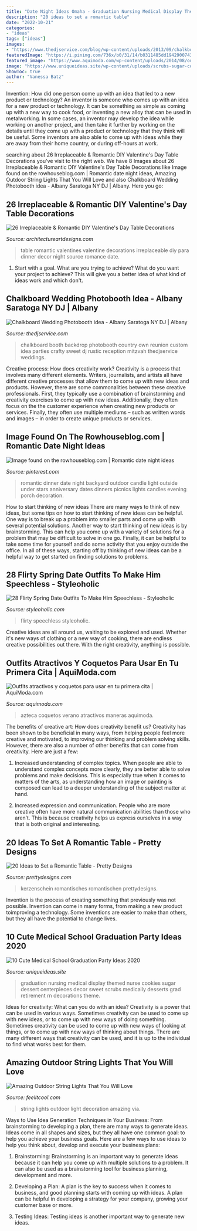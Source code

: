 ```yaml
---
title: "Date Night Ideas Omaha - Graduation Nursing Medical Display Themed Nurse Cookies Sugar Dessert Centerpieces Decor Sweet Scrubs Medically Desserts Grad Retirement Rn Decorations Theme"
description: "20 ideas to set a romantic table"
date: "2022-10-21"
categories:
- "ideas"
tags: ["ideas"]
images:
- "https://www.thedjservice.com/blog/wp-content/uploads/2013/09/chalkboard-wedding-photo-booth-booth.jpg"
featuredImage: "https://i.pinimg.com/736x/b0/31/14/b0311485dd1942900743ff925dae4481.jpg"
featured_image: "https://www.aquimoda.com/wp-content/uploads/2014/08/outfits-cita-5.jpg"
image: "https://www.uniqueideas.site/wp-content/uploads/scrubs-sugar-cookies-on-medically-themed-dessert-display.jpg"
ShowToc: true
author: "Vanessa Batz"
---
```



Invention: How did one person come up with an idea that led to a new product or technology?
An inventor is someone who comes up with an idea for a new product or technology. It can be something as simple as coming up with a new way to cook food, or inventing a new alloy that can be used in metalworking. In some cases, an inventor may develop the idea while working on another project, and then take it further by working on the details until they come up with a product or technology that they think will be useful. Some inventors are also able to come up with ideas while they are away from their home country, or during off-hours at work.

	

		
searching about 26 Irreplaceable &amp; Romantic DIY Valentine&#039;s Day Table Decorations you've visit to the right web. We have 8 Images about 26 Irreplaceable &amp; Romantic DIY Valentine&#039;s Day Table Decorations like Image found on the rowhouseblog.com | Romantic date night ideas, Amazing Outdoor String Lights That You Will Love and also Chalkboard Wedding Photobooth idea - Albany Saratoga NY DJ | Albany. Here you go:
		
    
## 26 Irreplaceable &amp; Romantic DIY Valentine&#039;s Day Table Decorations

<img loading=lazy src="http://www.architectureartdesigns.com/wp-content/uploads/2014/01/2329.jpg" onerror="this.onerror=null;this.src='https://tse1.mm.bing.net/th?id=OIP.LjMvzOa6sKPD1udA8mSOXAHaKw&amp;pid=15.1';" alt="26 Irreplaceable &amp; Romantic DIY Valentine&#039;s Day Table Decorations">

_Source: architectureartdesigns.com_

>table romantic valentines valentine decorations irreplaceable diy para dinner decor night source romance date. 

	

1. Start with a goal. What are you trying to achieve? What do you want your project to achieve? This will give you a better idea of what kind of ideas work and which don't. 

    
## Chalkboard Wedding Photobooth Idea - Albany Saratoga NY DJ | Albany

<img loading=lazy src="https://www.thedjservice.com/blog/wp-content/uploads/2013/09/chalkboard-wedding-photo-booth-booth.jpg" onerror="this.onerror=null;this.src='https://tse2.mm.bing.net/th?id=OIP.VYJMIY4dcJ38w54gxLuOOQHaJ4&amp;pid=15.1';" alt="Chalkboard Wedding Photobooth idea - Albany Saratoga NY DJ | Albany">

_Source: thedjservice.com_

>chalkboard booth backdrop photobooth country own reunion custom idea parties crafty sweet dj rustic reception mitzvah thedjservice weddings. 

	

Creative process: How does creativity work?
Creativity is a process that involves many different elements. Writers, journalists, and artists all have different creative processes that allow them to come up with new ideas and products. However, there are some commonalities between these creative professionals. First, they typically use a combination of brainstorming and creativity exercises to come up with new ideas. Additionally, they often focus on the the customer experience when creating new products or services. Finally, they often use multiple mediums – such as written words and images – in order to create unique products or services.

    
## Image Found On The Rowhouseblog.com | Romantic Date Night Ideas

<img loading=lazy src="https://i.pinimg.com/736x/b0/31/14/b0311485dd1942900743ff925dae4481.jpg" onerror="this.onerror=null;this.src='https://tse2.mm.bing.net/th?id=OIP.xA0LjtRD7TSSDw3g2K-0DAHaLG&amp;pid=15.1';" alt="Image found on the rowhouseblog.com | Romantic date night ideas">

_Source: pinterest.com_

>romantic dinner date night backyard outdoor candle light outside under stars anniversary dates dinners picnics lights candles evening porch decoration. 

	

How to start thinking of new ideas
There are many ways to think of new ideas, but some tips on how to start thinking of new ideas can be helpful. One way is to break up a problem into smaller parts and come up with several potential solutions. Another way to start thinking of new ideas is by brainstorming. This can help you come up with a variety of solutions for a problem that may be difficult to solve in one go. Finally, it can be helpful to take some time for yourself and do some activity that you enjoy outside the office. In all of these ways, starting off by thinking of new ideas can be a helpful way to get started on finding solutions to problems.

    
## 28 Flirty Spring Date Outfits To Make Him Speechless - Styleoholic

<img loading=lazy src="https://i.styleoholic.com/2016/03/flirty-spring-date-outfits-to-make-him-speechless-3.jpg" onerror="this.onerror=null;this.src='https://tse1.mm.bing.net/th?id=OIP.ZaIu6InXg9bfB59OsA2v-QHaOc&amp;pid=15.1';" alt="28 Flirty Spring Date Outfits To Make Him Speechless - Styleoholic">

_Source: styleoholic.com_

>flirty speechless styleoholic. 

	

Creative ideas are all around us, waiting to be explored and used. Whether it's new ways of clothing or a new way of cooking, there are endless creative possibilities out there. With the right creativity, anything is possible.

    
## Outfits Atractivos Y Coquetos Para Usar En Tu Primera Cita | AquiModa.com

<img loading=lazy src="https://www.aquimoda.com/wp-content/uploads/2014/08/outfits-cita-5.jpg" onerror="this.onerror=null;this.src='https://tse2.mm.bing.net/th?id=OIP.h_AKw9y0wYaMrIifNS8wfAHaLH&amp;pid=15.1';" alt="Outfits atractivos y coquetos para usar en tu primera cita | AquiModa.com">

_Source: aquimoda.com_

>azteca coquetos verano atractivos maneras aquimoda. 

	

The benefits of creative art: How does creativity benefit us?
Creativity has been shown to be beneficial in many ways, from helping people feel more creative and motivated, to improving our thinking and problem solving skills. However, there are also a number of other benefits that can come from creativity. Here are just a few: 
1. Increased understanding of complex topics. When people are able to understand complex concepts more clearly, they are better able to solve problems and make decisions. This is especially true when it comes to matters of the arts, as understanding how an image or painting is composed can lead to a deeper understanding of the subject matter at hand. 

2. Increased expression and communication. People who are more creative often have more natural communication abilities than those who aren’t. This is because creativity helps us express ourselves in a way that is both original and interesting.

    
## 20 Ideas To Set A Romantic Table - Pretty Designs

<img loading=lazy src="https://www.prettydesigns.com/wp-content/uploads/2015/08/20-ideas-to-set-a-romantic-table15.jpg" onerror="this.onerror=null;this.src='https://tse2.mm.bing.net/th?id=OIP.jdcUf6fuDYC5kJvS797ZcwHaLH&amp;pid=15.1';" alt="20 Ideas to Set a Romantic Table - Pretty Designs">

_Source: prettydesigns.com_

>kerzenschein romantisches romantischen prettydesigns. 

	

Invention is the process of creating something that previously was not possible. Invention can come in many forms, from making a new product toimproving a technology. Some inventions are easier to make than others, but they all have the potential to change lives.

    
## 10 Cute Medical School Graduation Party Ideas 2020

<img loading=lazy src="https://www.uniqueideas.site/wp-content/uploads/scrubs-sugar-cookies-on-medically-themed-dessert-display.jpg" onerror="this.onerror=null;this.src='https://tse4.mm.bing.net/th?id=OIP.8Q5qjDvOKcc4yjcNKg9H7wHaJ4&amp;pid=15.1';" alt="10 Cute Medical School Graduation Party Ideas 2020">

_Source: uniqueideas.site_

>graduation nursing medical display themed nurse cookies sugar dessert centerpieces decor sweet scrubs medically desserts grad retirement rn decorations theme. 

	

Ideas for creativity: What can you do with an idea?
Creativity is a power that can be used in various ways. Sometimes creativity can be used to come up with new ideas, or to come up with new ways of doing something. Sometimes creativity can be used to come up with new ways of looking at things, or to come up with new ways of thinking about things. There are many different ways that creativity can be used, and it is up to the individual to find what works best for them.

    
## Amazing Outdoor String Lights That You Will Love

<img loading=lazy src="http://feelitcool.com/wp-content/uploads/2016/07/string-light-poles7.jpg" onerror="this.onerror=null;this.src='https://tse4.mm.bing.net/th?id=OIP.CutyPoaMpxKsXUOas_QRUgHaKc&amp;pid=15.1';" alt="Amazing Outdoor String Lights That You Will Love">

_Source: feelitcool.com_

>string lights outdoor light decoration amazing via. 

	

Ways to Use Idea Generation Techniques in Your Business: From brainstorming to developing a plan, there are many ways to generate ideas.
Ideas come in all shapes and sizes, but they all have one common goal: to help you achieve your business goals. Here are a few ways to use ideas to help you think about, develop and execute your business plans:
1. Brainstorming: Brainstorming is an important way to generate ideas because it can help you come up with multiple solutions to a problem. It can also be used as a brainstorming tool for business planning, development and more.

2. Developing a Plan: A plan is the key to success when it comes to business, and good planning starts with coming up with ideas. A plan can be helpful in developing a strategy for your company, growing your customer base or more.

3. Testing Ideas: Testing ideas is another important way to generate new ideas.

